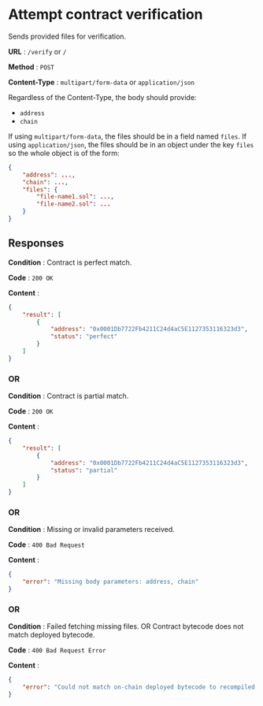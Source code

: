 # Attempt contract verification

Sends provided files for verification.

**URL** : `/verify` or `/`

**Method** : `POST`

**Content-Type** : `multipart/form-data` or `application/json`

Regardless of the Content-Type, the body should provide:
- `address`
- `chain`

If using `multipart/form-data`, the files should be in a field named `files`.
If using `application/json`, the files should be in an object under the key `files` so the whole object is of the form:
```json
{
    "address": ...,
    "chain": ...,
    "files": {
        "file-name1.sol": ...,
        "file-name2.sol": ...
    }
}
```

## Responses

**Condition** : Contract is perfect match.

**Code** : `200 OK`

**Content** : 

```json
{
    "result": [
        {
            "address": "0x0001Db7722Fb4211C24d4aC5E1127353116323d3",
            "status": "perfect"
        }
    ]
}
```
### OR

**Condition** : Contract is partial match.

**Code** : `200 OK`

**Content** : 

```json
{
    "result": [
        {
            "address": "0x0001Db7722Fb4211C24d4aC5E1127353116323d3",
            "status": "partial"
        }
    ]
}
```

### OR
**Condition** : Missing or invalid parameters received.

**Code** : `400 Bad Request`

**Content** :
```json
{
    "error": "Missing body parameters: address, chain"
}
```

### OR

**Condition** : Failed fetching missing files. OR Contract bytecode does not match deployed bytecode.

**Code** : `400 Bad Request Error`

**Content** : 
```json
{
    "error": "Could not match on-chain deployed bytecode to recompiled bytecode for:\n{\n \"browser/ParameterTest.sol\": \"ParameterTest\"\n}\nAddresses checked:\n[\n \"0x0001Db7722Fb4211C24d4aC5E1127353116323d3\"\n]"
}
```